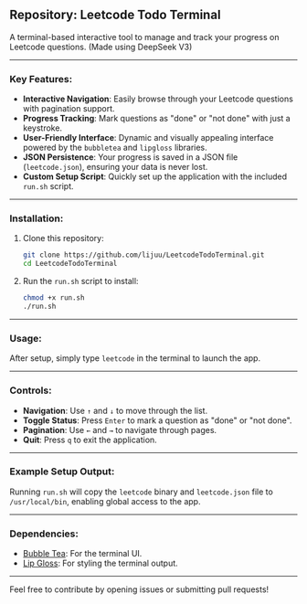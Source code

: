 ## Repository: Leetcode Todo Terminal

A terminal-based interactive tool to manage and track your progress on Leetcode questions. (Made using DeepSeek V3)

---

### Key Features:
- **Interactive Navigation**: Easily browse through your Leetcode questions with pagination support.
- **Progress Tracking**: Mark questions as "done" or "not done" with just a keystroke.
- **User-Friendly Interface**: Dynamic and visually appealing interface powered by the `bubbletea` and `lipgloss` libraries.
- **JSON Persistence**: Your progress is saved in a JSON file (`leetcode.json`), ensuring your data is never lost.
- **Custom Setup Script**: Quickly set up the application with the included `run.sh` script.

---

### Installation:

1. Clone this repository:
   ```bash
   git clone https://github.com/lijuu/LeetcodeTodoTerminal.git
   cd LeetcodeTodoTerminal
   ```

2. Run the `run.sh` script to install:
   ```bash
   chmod +x run.sh
   ./run.sh
   ```

---

### Usage:

After setup, simply type `leetcode` in the terminal to launch the app.

---

### Controls:

- **Navigation**: Use `↑` and `↓` to move through the list.
- **Toggle Status**: Press `Enter` to mark a question as "done" or "not done".
- **Pagination**: Use `←` and `→` to navigate through pages.
- **Quit**: Press `q` to exit the application.

---

### Example Setup Output:

Running `run.sh` will copy the `leetcode` binary and `leetcode.json` file to `/usr/local/bin`, enabling global access to the app.

---

### Dependencies:

- [Bubble Tea](https://github.com/charmbracelet/bubbletea): For the terminal UI.
- [Lip Gloss](https://github.com/charmbracelet/lipgloss): For styling the terminal output.

---

Feel free to contribute by opening issues or submitting pull requests!